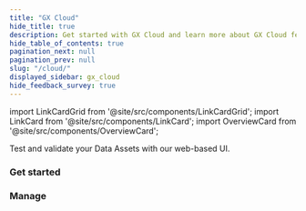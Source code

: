 ```yaml
---
title: "GX Cloud"
hide_title: true
description: Get started with GX Cloud and learn more about GX Cloud features and functionality.
hide_table_of_contents: true
pagination_next: null
pagination_prev: null
slug: "/cloud/"
displayed_sidebar: gx_cloud
hide_feedback_survey: true
---
```


import LinkCardGrid from '@site/src/components/LinkCardGrid';
import LinkCard from '@site/src/components/LinkCard';
import OverviewCard from '@site/src/components/OverviewCard';

<OverviewCard title={frontMatter.title}>
  Test and validate your Data Assets with our web-based UI.
</OverviewCard>

### Get started

<LinkCardGrid>
  <LinkCard topIcon label="GX Cloud overview" description="Learn more about GX Cloud features and functionality." to="/cloud/overview/gx_cloud_overview" icon="/img/small_gx_logo.png" />

  <LinkCard topIcon label="Deploy GX Cloud" description="Learn how to deploy GX Cloud in your environment." to="/cloud/deploy/deploy_lp" icon="/img/small_gx_logo.png" />

  <LinkCard topIcon label="Connect GX Cloud" description="Ready to integrate GX Cloud with your production environment? Connect GX Cloud to popular data platforms and orchestration tools." to="/cloud/connect/connect_lp" icon="/img/small_gx_logo.png" />
</LinkCardGrid>

### Manage

<LinkCardGrid>
  <LinkCard topIcon label="Manage Data Assets" description="Create, edit, or delete a Data Asset." to="/cloud/data_assets/manage_data_assets" icon="/img/small_gx_logo.png" />
  <LinkCard topIcon label="Manage Expectations" description="Create, edit, or delete an Expectation." to="/cloud/expectations/manage_expectations" icon="/img/small_gx_logo.png" />
  <LinkCard topIcon label="Manage Validations" description="Run a Validation, or view the Validation run history." to="/cloud/validations/manage_validations" icon="/img/small_gx_logo.png" />
  <LinkCard topIcon label="Manage alerts" description="Add, edit, or delete alerts." to="/cloud/alerts/manage_alerts" icon="/img/small_gx_logo.png" />
  <LinkCard topIcon label="Manage users and access tokens" description="Manage GX Cloud users and access tokens." to="/cloud/users/manage_users" icon="/img/small_gx_logo.png" />
</LinkCardGrid>
